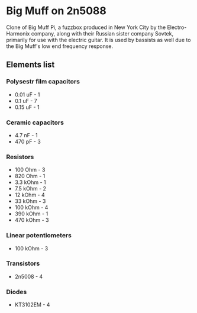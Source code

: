 Big Muff on 2n5088
=================
Clone of Big Muff Pi,  a fuzzbox produced in New York City by 
the Electro-Harmonix company, along with their Russian sister 
company Sovtek, primarily for use with the electric guitar. 
It is used by bassists as well due to the Big Muff's low end 
frequency response.

## Elements list

### Polysestr film capacitors
* 0.01 uF 	- 1
* 0.1 uF	- 7
* 0.15 uF	- 1

### Ceramic capacitors
* 4.7 nF	- 1
* 470 pF	- 3

### Resistors
* 100 Ohm	- 3
* 820 Ohm	- 1
* 3.3 kOhm	- 1
* 7.5 kOhm	- 2
* 12 kOhm	- 4
* 33 kOhm	- 3
* 100 kOhm	- 4
* 390 kOhm	- 1
* 470 kOhm	- 3

### Linear potentiometers
* 100 kOhm	- 3

### Transistors
* 2n5008	- 4

### Diodes
* KT3102EM	- 4

